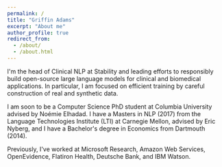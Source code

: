 ```yaml
---
permalink: /
title: "Griffin Adams"
excerpt: "About me"
author_profile: true
redirect_from: 
  - /about/
  - /about.html
---
```


I'm the head of Clinical NLP at Stability and leading efforts to responsibly build open-source large language models for clinical and biomedical applications. In particular, I am focused on efficient training by careful construction of real and synthetic data.

I am soon to be a Computer Science PhD student at Columbia University advised by Noémie Elhadad. I have a Masters in NLP (2017) from the Language Technologies Institute (LTI) at Carnegie Mellon, advised by Eric Nyberg, and I have a Bachelor's degree in Economics from Dartmouth (2014).

Previously, I've worked at Microsoft Research, Amazon Web Services, OpenEvidence, Flatiron Health, Deutsche Bank, and IBM Watson.

